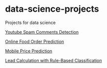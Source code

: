 # data-science-projects
Projects for data science

[Youtube Spam Comments Detection](https://www.kaggle.com/code/melisnurverir/spam-comments-detection)

[Online Food Order Prediction](https://www.kaggle.com/code/melisnurverir/online-food-order-prediction)

[Mobile Price Prediction](https://www.kaggle.com/code/melisnurverir/mobile-price-prediction)

[Lead Calculation with Rule-Based Classification](https://www.kaggle.com/code/melisnurverir/lead-calculation-with-rule-based-classification)
